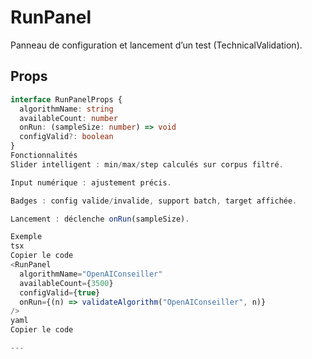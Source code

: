 # RunPanel

Panneau de configuration et lancement d’un test (TechnicalValidation).

## Props

```ts
interface RunPanelProps {
  algorithmName: string
  availableCount: number
  onRun: (sampleSize: number) => void
  configValid?: boolean
}
Fonctionnalités
Slider intelligent : min/max/step calculés sur corpus filtré.

Input numérique : ajustement précis.

Badges : config valide/invalide, support batch, target affichée.

Lancement : déclenche onRun(sampleSize).

Exemple
tsx
Copier le code
<RunPanel
  algorithmName="OpenAIConseiller"
  availableCount={3500}
  configValid={true}
  onRun={(n) => validateAlgorithm("OpenAIConseiller", n)}
/>
yaml
Copier le code

---
```
